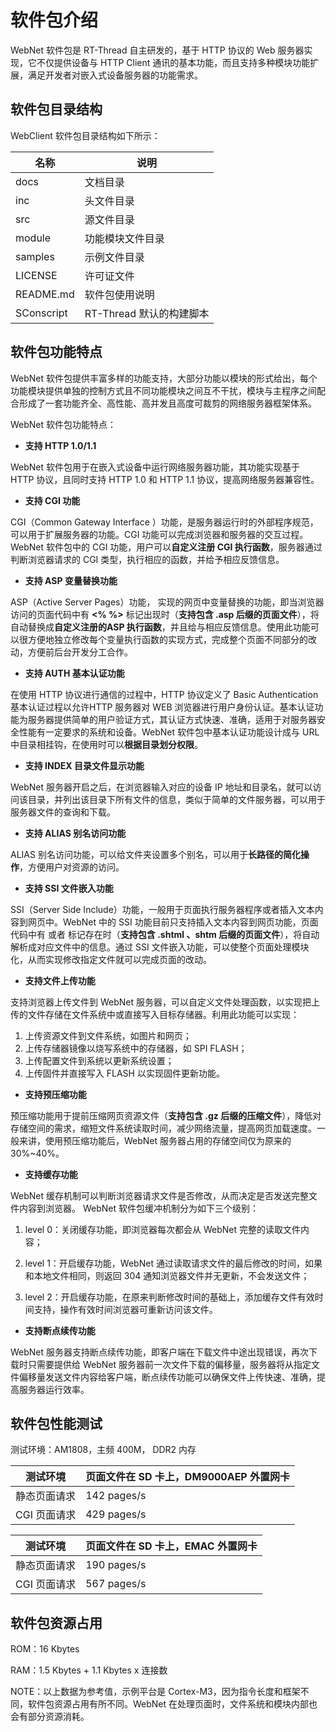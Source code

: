 # 软件包介绍

WebNet 软件包是 RT-Thread 自主研发的，基于 HTTP 协议的 Web 服务器实现，它不仅提供设备与 HTTP Client 通讯的基本功能，而且支持多种模块功能扩展，满足开发者对嵌入式设备服务器的功能需求。

## 软件包目录结构

WebClient 软件包目录结构如下所示：

| 名称       | 说明                     |
| ---------- | ------------------------ |
| docs       | 文档目录                 |
| inc        | 头文件目录               |
| src        | 源文件目录               |
| module     | 功能模块文件目录         |
| samples    | 示例文件目录             |
| LICENSE    | 许可证文件               |
| README.md  | 软件包使用说明           |
| SConscript | RT-Thread 默认的构建脚本 |

## 软件包功能特点

WebNet 软件包提供丰富多样的功能支持，大部分功能以模块的形式给出，每个功能模块提供单独的控制方式且不同功能模块之间互不干扰，模块与主程序之间配合形成了一套功能齐全、高性能、高并发且高度可裁剪的网络服务器框架体系。

WebNet 软件包功能特点：

- **支持 HTTP 1.0/1.1**

WebNet 软件包用于在嵌入式设备中运行网络服务器功能，其功能实现基于 HTTP 协议，且同时支持 HTTP 1.0 和 HTTP 1.1 协议，提高网络服务器兼容性。

- **支持 CGI 功能**

CGI（Common Gateway Interface ）功能，是服务器运行时的外部程序规范，可以用于扩展服务器的功能。CGI 功能可以完成浏览器和服务器的交互过程。WebNet 软件包中的 CGI 功能，用户可以**自定义注册 CGI 执行函数**，服务器通过判断浏览器请求的 CGI 类型，执行相应的函数，并给予相应反馈信息。

- **支持 ASP 变量替换功能**

ASP（Active Server Pages）功能， 实现的网页中变量替换的功能，即当浏览器访问的页面代码中有 **<% %>** 标记出现时（**支持包含  .asp 后缀的页面文件**），将自动替换成**自定义注册的ASP 执行函数**，并且给与相应反馈信息。使用此功能可以很方便地独立修改每个变量执行函数的实现方式，完成整个页面不同部分的改动，方便前后台开发分工合作。

- **支持 AUTH 基本认证功能**

在使用 HTTP 协议进行通信的过程中，HTTP 协议定义了 Basic Authentication 基本认证过程以允许HTTP 服务器对 WEB 浏览器进行用户身份认证。基本认证功能为服务器提供简单的用户验证方式，其认证方式快速、准确，适用于对服务器安全性能有一定要求的系统和设备。WebNet 软件包中基本认证功能设计成与 URL 中目录相挂钩，在使用时可以**根据目录划分权限**。

- **支持 INDEX 目录文件显示功能**

WebNet 服务器开启之后，在浏览器输入对应的设备 IP 地址和目录名，就可以访问该目录，并列出该目录下所有文件的信息，类似于简单的文件服务器，可以用于服务器文件的查询和下载。

- **支持 ALIAS 别名访问功能**

ALIAS 别名访问功能，可以给文件夹设置多个别名，可以用于**长路径的简化操作**，方便用户对资源的访问。

- **支持 SSI 文件嵌入功能**

SSI（Server Side Include）功能，一般用于页面执行服务器程序或者插入文本内容到网页中。WebNet 中的 SSI 功能目前只支持插入文本内容到网页功能，页面代码中有 **<!--#include virtual="/xxx"-->** 或者 **<!--#include file="/xxx"-->** 标记存在时（**支持包含 .shtml 、shtm 后缀的页面文件**），将自动解析成对应文件中的信息。通过 SSI 文件嵌入功能，可以使整个页面处理模块化，从而实现修改指定文件就可以完成页面的改动。

- **支持文件上传功能**

支持浏览器上传文件到 WebNet 服务器，可以自定义文件处理函数，以实现把上传的文件存储在文件系统中或直接写入目标存储器。利用此功能可以实现：

1. 上传资源文件到文件系统，如图片和网页；
2. 上传存储器镜像以烧写系统中的存储器，如 SPI FLASH；
3. 上传配置文件到系统以更新系统设置；
4. 上传固件并直接写入 FLASH 以实现固件更新功能。

- **支持预压缩功能**

预压缩功能用于提前压缩网页资源文件（**支持包含 .gz 后缀的压缩文件**），降低对存储空间的需求，缩短文件系统读取时间，减少网络流量，提高网页加载速度。一般来讲，使用预压缩功能后，WebNet 服务器占用的存储空间仅为原来的 30%~40%。

- **支持缓存功能**

WebNet 缓存机制可以判断浏览器请求文件是否修改，从而决定是否发送完整文件内容到浏览器。 WebNet 软件包缓冲机制分为如下三个级别：

1. level 0：关闭缓存功能，即浏览器每次都会从 WebNet 完整的读取文件内容；

2. level 1：开启缓存功能，WebNet 通过读取请求文件的最后修改的时间，如果和本地文件相同，则返回 304  通知浏览器文件并无更新，不会发送文件；

3. level 2：开启缓存功能，在原来判断修改时间的基础上，添加缓存文件有效时间支持，操作有效时间浏览器可重新访问该文件。

- **支持断点续传功能**

WebNet 服务器支持断点续传功能，即客户端在下载文件中途出现错误，再次下载时只需要提供给 WebNet 服务器前一次文件下载的偏移量，服务器将从指定文件偏移量发送文件内容给客户端，断点续传功能可以确保文件上传快速、准确，提高服务器运行效率。

## 软件包性能测试

测试环境：AM1808，主频 400M， DDR2 内存

| 测试环境     | 页面文件在 SD 卡上，DM9000AEP 外置网卡 |
| ------------ | -------------------------------------- |
| 静态页面请求 | 142 pages/s                            |
| CGI 页面请求 | 429 pages/s                            |

| 测试环境     | 页面文件在 SD 卡上，EMAC 外置网卡 |
| ------------ | --------------------------------- |
| 静态页面请求 | 190 pages/s                       |
| CGI 页面请求 | 567 pages/s                       |

## 软件包资源占用

ROM：16 Kbytes

RAM：1.5 Kbytes + 1.1 Kbytes x 连接数

NOTE：以上数据为参考值，示例平台是 Cortex-M3，因为指令长度和框架不同，软件包资源占用有所不同。WebNet 在处理页面时，文件系统和模块内部也会有部分资源消耗。

